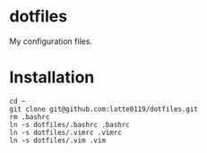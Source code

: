 # dotfiles
My configuration files.  
# Installation
~~~
cd ~
git clone git@github.com:latte0119/dotfiles.git
rm .bashrc
ln -s dotfiles/.bashrc .bashrc
ln -s dotfiles/.vimrc .vimrc
ln -s dotfiles/.vim .vim
~~~


